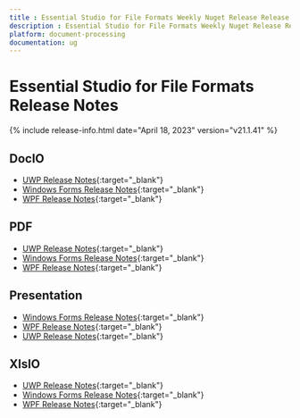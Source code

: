 ```yaml
---
title : Essential Studio for File Formats Weekly Nuget Release Release Notes  
description : Essential Studio for File Formats Weekly Nuget Release Release Notes  
platform: document-processing
documentation: ug
---
```


# Essential Studio for File Formats  Release Notes  

{% include release-info.html date="April 18, 2023" version="v21.1.41" %} 

## DocIO

* [UWP Release Notes](/uwp/release-notes/v21.1.41#docio){:target="_blank"}
* [Windows Forms Release Notes](/windowsforms/release-notes/v21.1.41#docio){:target="_blank"}
* [WPF Release Notes](/wpf/release-notes/v21.1.41#docio){:target="_blank"}


## PDF

* [UWP Release Notes](/uwp/release-notes/v21.1.41#pdf){:target="_blank"}
* [Windows Forms Release Notes](/windowsforms/release-notes/v21.1.41#pdf){:target="_blank"}
* [WPF Release Notes](/wpf/release-notes/v21.1.41#pdf){:target="_blank"}


## Presentation

* [Windows Forms Release Notes](/windowsforms/release-notes/v21.1.41#presentation){:target="_blank"}
* [WPF Release Notes](/wpf/release-notes/v21.1.41#presentation){:target="_blank"}
* [UWP Release Notes](/uwp/release-notes/v21.1.41#presentation){:target="_blank"}


## XlsIO

* [UWP Release Notes](/uwp/release-notes/v21.1.41#xlsio){:target="_blank"}
* [Windows Forms Release Notes](/windowsforms/release-notes/v21.1.41#xlsio){:target="_blank"}
* [WPF Release Notes](/wpf/release-notes/v21.1.41#xlsio){:target="_blank"}